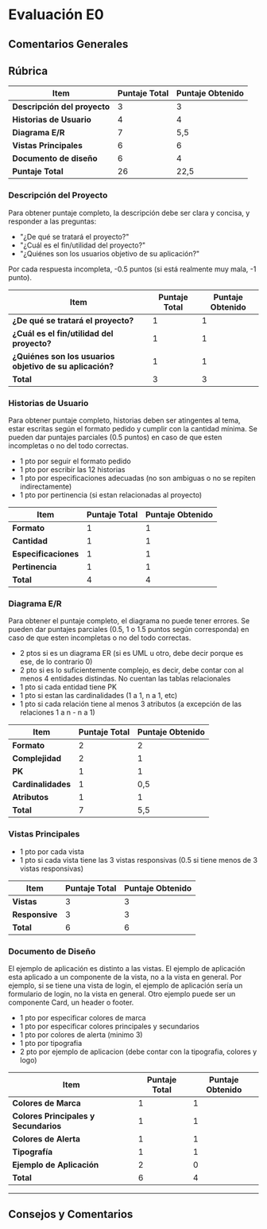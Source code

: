 # Evaluación E0

## Comentarios Generales

<!-- Agregar comentarios generales sobre la entrega, si es necesario. -->

## Rúbrica

| Item                         | Puntaje Total | Puntaje Obtenido |
|------------------------------|---------------|------------------|
| **Descripción del proyecto** | 3             | 3                |
| **Historias de Usuario**     | 4             | 4                |
| **Diagrama E/R**             | 7             | 5,5                |
| **Vistas Principales**       | 6             | 6                |
| **Documento de diseño**      | 6             | 4                |
| **Puntaje Total**            | 26            | 22,5                |


### Descripción del Proyecto
<!-- Pueden borrar esta descripción -->
Para obtener puntaje completo, la descripción debe ser clara y concisa, y responder a las preguntas:

- "¿De qué se tratará el proyecto?"
- "¿Cuál es el fin/utilidad del proyecto?"
- "¿Quiénes son los usuarios objetivo de su aplicación?"

Por cada respuesta incompleta, -0.5 puntos (si está realmente muy mala, -1 punto).
<!--  -->


| Item                                                     |Puntaje Total| Puntaje Obtenido |
|----------------------------------------------------------|-------------|------------------|
| **¿De qué se tratará el proyecto?**                      | 1           |  1               |
| **¿Cuál es el fin/utilidad del proyecto?**               | 1           |  1               |
| **¿Quiénes son los usuarios objetivo de su aplicación?** | 1           |  1               |
| **Total**                                                | 3           |  3               |


### Historias de Usuario
<!-- Pueden borrar esta descripción -->
Para obtener puntaje completo, historias deben ser atingentes al tema, estar escritas según el formato pedido y cumplir con la cantidad mínima. Se pueden dar puntajes parciales (0.5 puntos) en caso de que esten incompletas o no del todo correctas.

- 1 pto por seguir el formato pedido
- 1 pto por escribir las 12 historias
- 1 pto por especificaciones adecuadas (no son ambiguas o no se repiten indirectamente)
- 1 pto por pertinencia (si estan relacionadas al proyecto)
<!--  -->

| Item                                                     |Puntaje Total| Puntaje Obtenido |
|----------------------------------------------------------|-------------|------------------|
| **Formato**                                              | 1           |  1               |
| **Cantidad**                                             | 1           |  1               |
| **Especificaciones**                                     | 1           |  1               |
| **Pertinencia**                                          | 1           |  1               |
| **Total**                                                | 4           |  4               |


### Diagrama E/R
<!-- Pueden borrar esta descripción -->
Para obtener el puntaje completo, el diagrama no puede tener errores. Se pueden dar puntajes parciales (0.5, 1 o 1.5 puntos según corresponda) en caso de que esten incompletas o no del todo correctas.

- 2 ptos si es un diagrama ER (si es UML u otro, debe decir porque es ese, de lo contrario 0)
- 2 pto si es lo suficientemente complejo, es decir, debe contar con al menos 4 entidades distindas. No cuentan las tablas relacionales
- 1 pto si cada entidad tiene PK
- 1 pto si estan las cardinalidades (1 a 1, n a 1, etc)
- 1 pto si cada relación tiene al menos 3 atributos (a excepción de las relaciones 1 a n - n a 1)
<!--  -->

| Item                                                     |Puntaje Total| Puntaje Obtenido |
|----------------------------------------------------------|-------------|------------------|
| **Formato**                                              | 2           |  2               |
| **Complejidad**                                          | 2           |  1               |
| **PK**                                                   | 1           |  1               |
| **Cardinalidades**                                       | 1           |  0,5               |
| **Atributos**                                            | 1           |  1               |
| **Total**                                                | 7           |  5,5               |


### Vistas Principales
<!-- Pueden borrar esta descripción -->
- 1 pto por cada vista
- 1 pto si cada vista tiene las 3 vistas responsivas (0.5 si tiene menos de 3 vistas responsivas)
<!--  -->

| Item                                                     |Puntaje Total| Puntaje Obtenido |
|----------------------------------------------------------|-------------|------------------|
| **Vistas**                                               | 3           |  3               |
| **Responsive**                                           | 3           |  3               |
| **Total**                                                | 6           |  6               |


### Documento de Diseño
<!-- Pueden borrar esta descripción -->
El ejemplo de aplicación es distinto a las vistas. El ejemplo de aplicación esta aplicado a un componente de la vista, no a la vista en general. Por ejemplo, si se tiene una vista de login, el ejemplo de aplicación sería un formulario de login, no la vista en general.
Otro ejemplo puede ser un componente Card, un header o footer.

- 1 pto por especificar colores de marca
- 1 pto por especificar colores principales y secundarios
- 1 pto por colores de alerta (minimo 3)
- 1 pto por tipografia
- 2 pto por ejemplo de aplicacion (debe contar con la tipografia, colores y logo) 
<!--  -->

| Item                                                     |Puntaje Total| Puntaje Obtenido |
|----------------------------------------------------------|-------------|------------------|
| **Colores de Marca**                                     | 1           |  1               |
| **Colores Principales y Secundarios**                    | 1           |  1               |
| **Colores de Alerta**                                    | 1           |  1               |
| **Tipografía**                                           | 1           |  1               |
| **Ejemplo de Aplicación**                                | 2           |  0               |
| **Total**                                                | 6           |  4               |

---
## Consejos y Comentarios
